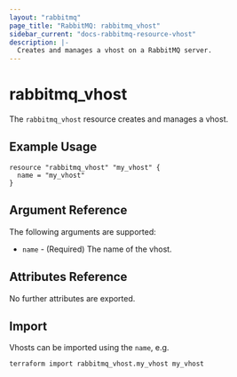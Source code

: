 ```yaml
---
layout: "rabbitmq"
page_title: "RabbitMQ: rabbitmq_vhost"
sidebar_current: "docs-rabbitmq-resource-vhost"
description: |-
  Creates and manages a vhost on a RabbitMQ server.
---
```


# rabbitmq\_vhost

The ``rabbitmq_vhost`` resource creates and manages a vhost.

## Example Usage

```
resource "rabbitmq_vhost" "my_vhost" {
  name = "my_vhost"
}
```

## Argument Reference

The following arguments are supported:

* `name` - (Required) The name of the vhost.

## Attributes Reference

No further attributes are exported.

## Import

Vhosts can be imported using the `name`, e.g.

```
terraform import rabbitmq_vhost.my_vhost my_vhost
```
